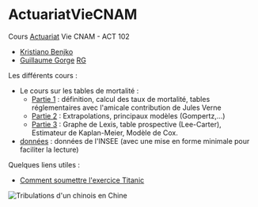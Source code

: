# ActuariatVieCNAM
Cours [Actuariat](https://actuariat.cnam.fr/) Vie CNAM - ACT 102 
- [Kristiano Benjko](https://www.linkedin.com/in/kristianobejko/)
- [Guillaume Gorge](https://www.linkedin.com/in/guillaume-gorge-05340a8/) [RG](https://www.researchgate.net/profile/Guillaume-Gorge)


Les différents cours : 
- Le cours sur les tables de mortalité : 
  - [Partie 1](https://github.com/RessourcesActuariat/ActuariatVieCNAM/blob/main/Table%20de%20Mortalit%C3%A9%20-%20Partie%201.ipynb) : définition, calcul des taux de mortalité, tables réglementaires avec l'amicale contribution de Jules Verne
  - [Partie 2](https://github.com/RessourcesActuariat/ActuariatVieCNAM/blob/main/Table%20de%20Mortalit%C3%A9%20-%20Partie%202vf.ipynb) : Extrapolations, principaux modèles (Gompertz,...)
  - [Partie 3](https://github.com/RessourcesActuariat/ActuariatVieCNAM/blob/main/Table%20de%20Mortalit%C3%A9%20-%20Partie%203.ipynb) : Graphe de Lexis, table prospective (Lee-Carter), Estimateur de Kaplan-Meier, Modèle de Cox.
- [données](https://github.com/RessourcesActuariat/ActuariatVieCNAM/tree/main/DataActuariat) : données de l'INSEE (avec une mise en forme minimale pour faciliter la lecture)


Quelques liens utiles : 
- [Comment soumettre l'exercice Titanic](https://github.com/RessourcesActuariat/ActuariatVieCNAM/tree/main/SoumissionTitanic.md)



![Tribulations d'un chinois en Chine](https://media-exp1.licdn.com/dms/image/C4E22AQFBB92CEDt1Ug/feedshare-shrink_800/0/1647454840638?e=1650499200&v=beta&t=WuqMIelBOHa8fk-05PhlBzp9Um53WiQYVFHB1kXRBr0)

